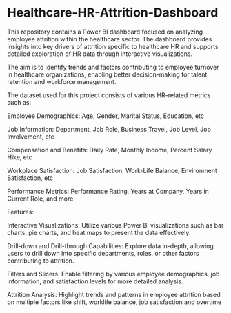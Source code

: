 # Healthcare-HR-Attrition-Dashboard

This repository contains a Power BI dashboard focused on analyzing employee attrition within the healthcare sector. The dashboard provides insights into key drivers of attrition specific to healthcare HR and supports detailed exploration of HR data through interactive visualizations.

The aim is to identify trends and factors contributing to employee turnover in healthcare organizations, enabling better decision-making for talent retention and workforce management.

The dataset used for this project consists of various HR-related metrics such as:

Employee Demographics: Age, Gender, Marital Status, Education, etc

Job Information: Department, Job Role, Business Travel, Job Level, Job Involvement, etc

Compensation and Benefits: Daily Rate, Monthly Income, Percent Salary Hike, etc

Workplace Satisfaction: Job Satisfaction, Work-Life Balance, Environment Satisfaction, etc

Performance Metrics: Performance Rating, Years at Company, Years in Current Role, and more

Features:

Interactive Visualizations: Utilize various Power BI visualizations such as bar charts, pie charts, and heat maps to present the data effectively.

Drill-down and Drill-through Capabilities: Explore data in-depth, allowing users to drill down into specific departments, roles, or other factors contributing to attrition.

Filters and Slicers: Enable filtering by various employee demographics, job information, and satisfaction levels for more detailed analysis.

Attrition Analysis: Highlight trends and patterns in employee attrition based on multiple factors like shift, worklife balance, job satisfaction and overtime

